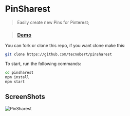 # PinSharest

> Easily create new Pins for Pinterest;

> ### [Demo](https://pinsharest.vercel.app/)

You can fork or clone this repo, if you want clone make this:

```sh
git clone https://github.com/tecnobert/pinsharest
```

To start, run the following commands:

```sh
cd pinsharest
npm install
npm start
```

## ScreenShots
![PinSharest](https://raw.githubusercontent.com/tecnobert/pinsharest/master/screenshots/PinSharest.png)
